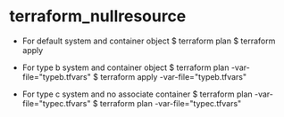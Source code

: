 # terraform_nullresource

- For default system and container object
$ terraform plan
$ terraform apply

- For type b system and container object
$ terraform plan -var-file="typeb.tfvars"
$ terraform apply -var-file="typeb.tfvars"

- For type c system and no associate container
$ terraform plan -var-file="typec.tfvars"
$ terraform plan -var-file="typec.tfvars"
